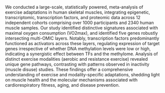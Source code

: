 We conducted a large-scale, statistically powered, meta-analysis of exercise adaptations in human skeletal muscles, integrating epigenetic, transcriptomic, transcription factors, and proteomic data across 12 independent cohorts comprising over 1000 participants and 2340 human muscle samples. Our study identified distinctive signatures associated with maximal oxygen consumption (VO2max), and identified five genes robustly intersecting multi-OMIC layers. Notably, transcription factors predominantly functioned as activators across these layers, regulating expression of target genes irrespective of whether DNA methylation levels were low or high, indicating a synergistic effect between TFs and the methylome. Analysis of distinct exercise modalities (aerobic and resistance exercise) revealed unique gene pathways, contrasting with patterns observed in inactivity (muscle disuse) studies. These findings offer a comprehensive understanding of exercise and modality-specific adaptations, shedding light on muscle health and the molecular mechanisms associated with cardiorespiratory fitness, aging, and disease prevention.
